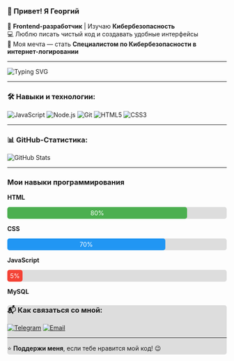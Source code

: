 ### 👋 Привет! Я Георгий  
🚀 **Frontend-разработчик** | Изучаю **Кибербезопасность**  
💻 Люблю писать чистый код и создавать удобные интерфейсы  
🎯 Моя мечта — стать **Специалистом по Кибербезопасности в интернет-логировании**  

---  

![Typing SVG](https://readme-typing-svg.herokuapp.com?color=%2336BCF7&lines=Frontend+Developer;Cybersecurity+Enthusiast;Tech+Lover+%26+Problem+Solver)  

---  

### 🛠️ Навыки и технологии:
![JavaScript](https://img.shields.io/badge/-JavaScript-F7DF1E?logo=javascript&logoColor=black&style=flat-square)
![Node.js](https://img.shields.io/badge/-Node.js-339933?logo=node.js&logoColor=white&style=flat-square)
![Git](https://img.shields.io/badge/-Git-F05032?logo=git&logoColor=white&style=flat-square)
![HTML5](https://img.shields.io/badge/-HTML5-E34F26?logo=html5&logoColor=white&style=flat-square)
![CSS3](https://img.shields.io/badge/-CSS3-1572B6?logo=css3&logoColor=white&style=flat-square)

---  

### 📊 GitHub-Статистика:
![GitHub Stats](https://github-readme-stats.vercel.app/api?username=Georgiy&show_icons=true&theme=dark)  

---  

### Мои навыки программирования

**HTML**  
<div style="background-color: #ddd; width: 100%; border-radius: 5px;">
  <div style="width: 80%; background-color: #4CAF50; padding: 5px; border-radius: 5px; text-align: center; color: white;">
    80%
  </div>
</div>

**CSS**  
<div style="background-color: #ddd; width: 100%; border-radius: 5px;">
  <div style="width: 70%; background-color: #2196F3; padding: 5px; border-radius: 5px; text-align: center; color: white;">
    70%
  </div>
</div>

**JavaScript**  
<div style="background-color: #ddd; width: 100%; border-radius: 5px;">
  <div style="width: 5%; background-color: #f44336; padding: 5px; border-radius: 5px; text-align: center; color: white;">
    5%
  </div>
</div>

**MySQL**  
<div style="background-color: #ddd; width: 100%; border-radius: 5px;">
  <d


---  

### 📬 Как связаться со мной:
[![Telegram](https://img.shields.io/badge/Telegram-26A5E4?logo=telegram&logoColor=white)](https://t.me/geoisr311)
[![Email](https://img.shields.io/badge/Email-D14836?logo=gmail&logoColor=white)](mailto:georgijisraelan40@gmail.com)  

---  

⭐️ **Поддержи меня**, если тебе нравится мой код! 😉

